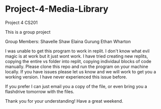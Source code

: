 # Project-4-Media-Library
Project 4 CS201

This is a group project

Group Members:
Shavelle Shaw
Elaina Gurung
Ethan Wharton

I was unable to get this program to work in replit. I don't know what evil magic is at work but it just wont work. I have tried creating new replits, copying the entire vs folder into replit, copying individaul blocks of code manually. Please clone this repo and run the program on your machine locally. If you have issues please let us know and we will work to get you a working version. I have never experienced this issue before. 

If you prefer I can just email you a copy of the file, or even bring you a flashdrive tomorrow with the files. 

Thank you for your understanding! Have a great weekend. 

